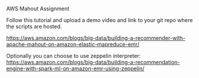 AWS Mahout Assignment

Follow this tutorial and upload a demo video and link to your git repo where the scripts are hosted. 

https://aws.amazon.com/blogs/big-data/building-a-recommender-with-apache-mahout-on-amazon-elastic-mapreduce-emr/


Optionally you can choose to use zeppelin interpreter:  https://aws.amazon.com/blogs/big-data/building-a-recommendation-engine-with-spark-ml-on-amazon-emr-using-zeppelin/
